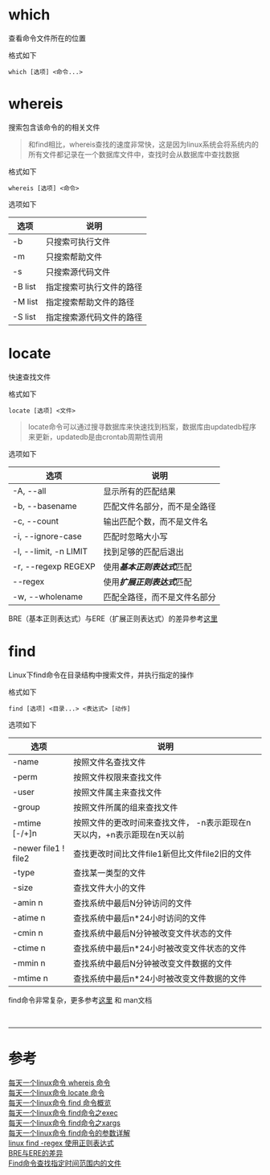 # which 
查看命令文件所在的位置

格式如下
```
which [选项] <命令...>
```

# whereis
搜索包含该命令的的相关文件

> 和find相比，whereis查找的速度非常快，这是因为linux系统会将系统内的所有文件都记录在一个数据库文件中，查找时会从数据库中查找数据

格式如下
```
whereis [选项] <命令>
```

选项如下

|选项 | 说明 |
|--- |--- |
|-b | 只搜索可执行文件 |
|-m | 只搜索帮助文件 |
|-s | 只搜索源代码文件 |
|-B list | 指定搜索可执行文件的路径 |
|-M list | 指定搜索帮助文件的路径 |
|-S list | 指定搜索源代码文件的路径 |


# locate
快速查找文件

格式如下
```
locate [选项] <文件>
```
> locate命令可以通过搜寻数据库来快速找到档案，数据库由updatedb程序来更新，updatedb是由crontab周期性调用

选项如下

|选项 | 说明 |
|--- |--- |
|-A, --all | 显示所有的匹配结果 |
|-b, --basename | 匹配文件名部分，而不是全路径 |
|-c, --count | 输出匹配个数，而不是文件名 |
|-i, --ignore-case | 匹配时忽略大小写 |
|-l, --limit, -n LIMIT | 找到足够的匹配后退出 |
|-r, --regexp REGEXP | 使用***基本正则表达式***匹配 |
|--regex | 使用***扩展正则表达式***匹配 |
|-w, --wholename| 匹配全路径，而不是文件名部分|

BRE（基本正则表达式）与ERE（扩展正则表达式）的差异参考[这里][8]


# find
Linux下find命令在目录结构中搜索文件，并执行指定的操作

格式如下
```
find [选项] <目录...> <表达式> [动作]
```

选项如下

|选项 | 说明 |
|--- |--- |
|-name | 按照文件名查找文件 |
|-perm | 按照文件权限来查找文件|
|-user | 按照文件属主来查找文件|
|-group | 按照文件所属的组来查找文件|
|-mtime [-/+]n | 按照文件的更改时间来查找文件， -n表示距现在n天以内，+n表示距现在n天以前 |
|-newer file1 ! file2| 查找更改时间比文件file1新但比文件file2旧的文件 |
|-type | 查找某一类型的文件 |
|-size | 查找文件大小的文件 |
|-amin n | 查找系统中最后N分钟访问的文件 |
|-atime n | 查找系统中最后n*24小时访问的文件 |
|-cmin n | 查找系统中最后N分钟被改变文件状态的文件 |
|-ctime n | 查找系统中最后n*24小时被改变文件状态的文件 |
|-mmin n | 查找系统中最后N分钟被改变文件数据的文件 |
|-mtime n | 查找系统中最后n*24小时被改变文件数据的文件 |

find命令非常复杂，更多参考[这里][3] 和 man文档


<br/>

___

# 参考

[每天一个linux命令 whereis 命令][1]  
[每天一个linux命令 locate 命令][2]    
[每天一个linux命令 find 命令概览][3]    
[每天一个linux命令 find命令之exec][4]  
[每天一个linux命令 find命令之xargs][5]  
[每天一个linux命令 find命令的参数详解][6]  
[linux find -regex 使用正则表达式][7]  
[BRE与ERE的差异][8]  
[Find命令查找指定时间范围内的文件][9]  

[1]: http://www.cnblogs.com/peida/archive/2012/11/09/2761928.html
[2]: http://www.cnblogs.com/peida/archive/2012/11/12/2765750.html
[3]: http://www.cnblogs.com/peida/archive/2012/11/13/2767374.html
[4]: http://www.cnblogs.com/peida/archive/2012/11/14/2769248.html
[5]: http://www.cnblogs.com/peida/archive/2012/11/15/2770888.html
[6]: http://www.cnblogs.com/peida/archive/2012/11/16/2773289.html
[7]: http://www.cnblogs.com/jiangzhaowei/p/5451173.html
[8]: http://blog.chinaunix.net/uid-23045379-id-2562051.html
[9]: http://www.jb51.net/LINUXjishu/182748.html